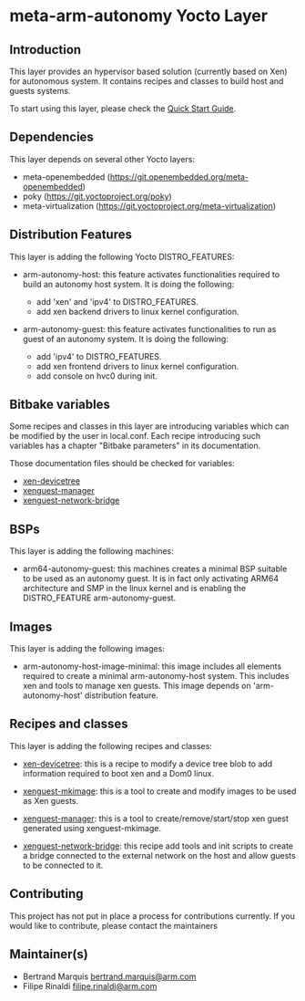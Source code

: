 meta-arm-autonomy Yocto Layer
=============================

Introduction
------------
This layer provides an hypervisor based solution (currently based on Xen) for
autonomous system. It contains recipes and classes to build host and guests
systems.

To start using this layer, please check the
[Quick Start Guide](documentation/arm-autonomy-quickstart.md).

Dependencies
------------
This layer depends on several other Yocto layers:
* meta-openembedded (https://git.openembedded.org/meta-openembedded)
* poky (https://git.yoctoproject.org/poky)
* meta-virtualization (https://git.yoctoproject.org/meta-virtualization)

Distribution Features
---------------------
This layer is adding the following Yocto DISTRO_FEATURES:

* arm-autonomy-host: this feature activates functionalities required to build
  an autonomy host system. It is doing the following:
  - add 'xen' and 'ipv4' to DISTRO_FEATURES.
  - add xen backend drivers to linux kernel configuration.

* arm-autonomy-guest: this feature activates functionalities to run as guest
  of an autonomy system. It is doing the following:
  - add 'ipv4' to DISTRO_FEATURES.
  - add xen frontend drivers to linux kernel configuration.
  - add console on hvc0 during init.

Bitbake variables
-----------------
Some recipes and classes in this layer are introducing variables which can be
modified by the user in local.conf.
Each recipe introducing such variables has a chapter "Bitbake parameters" in
its documentation.

Those documentation files should be checked for variables:
- [xen-devicetree](documentation/xen-devicetree.md)
- [xenguest-manager](documentation/xenguest-manager.md)
- [xenguest-network-bridge](documentation/xenguest-network-bridge.md)

BSPs
----
This layer is adding the following machines:

* arm64-autonomy-guest: this machines creates a minimal BSP suitable to be used
  as an autonomy guest. It is in fact only activating ARM64 architecture and
  SMP in the linux kernel and is enabling the DISTRO_FEATURE
  arm-autonomy-guest.

Images
------
This layer is adding the following images:

* arm-autonomy-host-image-minimal: this image includes all elements required
  to create a minimal arm-autonomy-host system. This includes xen and tools to
  manage xen guests. This image depends on 'arm-autonomy-host' distribution
  feature.

Recipes and classes
-------------------
This layer is adding the following recipes and classes:

* [xen-devicetree](documentation/xen-devicetree.md): this is a recipe to modify
  a device tree blob to add information required to boot xen and a Dom0 linux.

* [xenguest-mkimage](documentation/xenguest-mkimage.md): this is a tool to
  create and modify images to be used as Xen guests.

* [xenguest-manager](documentation/xenguest-manager.md): this is a tool to
  create/remove/start/stop xen guest generated using xenguest-mkimage.

* [xenguest-network-bridge](documentation/xenguest-network-bridge.md): this
  recipe add tools and init scripts to create a bridge connected to the
  external network on the host and allow guests to be connected to it.

Contributing
------------
This project has not put in place a process for contributions currently. If you
would like to contribute, please contact the maintainers


Maintainer(s)
-------------
* Bertrand Marquis <bertrand.marquis@arm.com>
* Filipe Rinaldi <filipe.rinaldi@arm.com>

